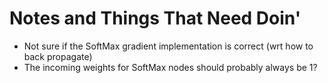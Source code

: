 Notes and Things That Need Doin'
================================
* Not sure if the SoftMax gradient implementation is correct (wrt how to back propagate)
* The incoming weights for SoftMax nodes should probably always be 1?